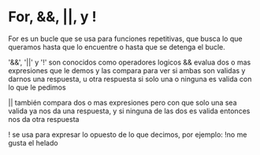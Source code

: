 # For, &&, ||, y !

For es un bucle que se usa para funciones repetitivas, que busca lo que queramos hasta 
que lo encuentre o hasta que se detenga el bucle.

'&&', '||' y '!' son conocidos como operadores logicos
&& evalua dos o mas expresiones que le demos y las compara
para ver si ambas son validas y darnos una respuesta, u otra respuesta
si solo una o ninguna es valida con lo que le pedimos

|| también compara dos o mas expresiones pero con que solo una
sea valida ya nos da una respuesta, y si ninguna de las dos 
es valida entonces nos da otra respuesta

! se usa para expresar lo opuesto de lo que decimos,
por ejemplo: !no me gusta el helado
